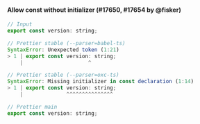 #### Allow const without initializer (#17650, #17654 by @fisker)

<!-- prettier-ignore -->
```jsx
// Input
export const version: string;

// Prettier stable (--parser=babel-ts)
SyntaxError: Unexpected token (1:21)
> 1 | export const version: string;
    |                     ^

// Prettier stable (--parser=oxc-ts)
SyntaxError: Missing initializer in const declaration (1:14)
> 1 | export const version: string;
    |              ^^^^^^^^^^^^^^^

// Prettier main
export const version: string;
```
